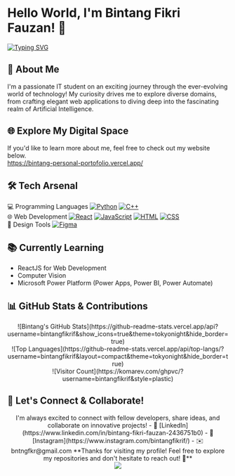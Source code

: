 # Hello World, I'm Bintang Fikri Fauzan! 👋 
[![Typing SVG](https://readme-typing-svg.herokuapp.com?font=Fira+Code&pause=1000&width=435&lines=Passionate+IT+Student;Machine+Learning+Enthusiast;Junior+Web+Dev)](https://git.io/typing-svg)

## 🚀 About Me

I'm a passionate IT student on an exciting journey through the ever-evolving world of technology! My curiosity drives me to explore diverse domains, from crafting elegant web applications to diving deep into the fascinating realm of Artificial Intelligence.

## 🌐 Explore My Digital Space
If you'd like to learn more about me, feel free to check out my website below. <br>
https://bintang-personal-portofolio.vercel.app/ 

## 🛠️ Tech Arsenal
  💻 Programming Languages
  [![Python](https://img.shields.io/badge/Python-3776AB?logo=python&logoColor=fff)](#)
  [![C++](https://img.shields.io/badge/C++-%2300599C.svg?logo=c%2B%2B&logoColor=white)](#)
  <br>
  🌐 Web Development
  [![React](https://img.shields.io/badge/React-%2320232a.svg?logo=react&logoColor=%2361DAFB)](#)
  [![JavaScript](https://img.shields.io/badge/JavaScript-F7DF1E?logo=javascript&logoColor=000)](#)
  [![HTML](https://img.shields.io/badge/HTML-%23E34F26.svg?logo=html5&logoColor=white)](#)
  [![CSS](https://img.shields.io/badge/CSS-639?logo=css&logoColor=fff)](#)
  <br>
  🎨 Design Tools
  [![Figma](https://img.shields.io/badge/Figma-F24E1E?logo=figma&logoColor=white)](#)

## 📚 Currently Learning  
- ReactJS for Web Development  
- Computer Vision
- Microsoft Power Platform (Power Apps, Power BI, Power Automate)

## 📊 GitHub Stats & Contributions
<div align="center">
  ![Bintang's GitHub Stats](https://github-readme-stats.vercel.app/api?username=bintangfikrif&show_icons=true&theme=tokyonight&hide_border=true)<br>
  ![Top Languages](https://github-readme-stats.vercel.app/api/top-langs/?username=bintangfikrif&layout=compact&theme=tokyonight&hide_border=true)<br>
  ![Visitor Count](https://komarev.com/ghpvc/?username=bintangfikrif&style=plastic)
</div>

## 🤝 Let's Connect & Collaborate!
<div align="center">
I'm always excited to connect with fellow developers, share ideas, and collaborate on innovative projects!
- 🔗 [LinkedIn](https://www.linkedin.com/in/bintang-fikri-fauzan-2436751b0)  
- 📸 [Instagram](https://www.instagram.com/bintangfikrif/)  
- ✉️ bntngfkr@gmail.com   
**Thanks for visiting my profile! Feel free to explore my repositories and don't hesitate to reach out! 🌟**
</div>

<div align="center">
  <img src="https://capsule-render.vercel.app/api?type=waving&color=gradient&height=100&section=footer"/>
</div>
